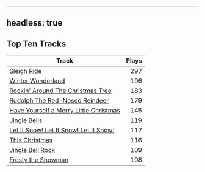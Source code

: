 
---
headless: true
---

## Top Ten Tracks

| Track | Plays |
| --- |  ---: |
|[Sleigh Ride](/songs/sleigh-ride)| 297|
|[Winter Wonderland](/songs/winter-wonderland)| 196|
|[Rockin' Around The Christmas Tree](/songs/rockin-around-the-christmas-tree)| 183|
|[Rudolph The Red-Nosed Reindeer](/songs/rudolph-the-red-nosed-reindeer)| 179|
|[Have Yourself a Merry Little Christmas](/songs/have-yourself-a-merry-little-christmas)| 145|
|[Jingle Bells](/songs/jingle-bells)| 119|
|[Let It Snow! Let It Snow! Let It Snow!](/songs/let-it-snow-let-it-snow-let-it-snow)| 117|
|[This Christmas](/songs/this-christmas)| 116|
|[Jingle Bell Rock](/songs/jingle-bell-rock)| 109|
|[Frosty the Snowman](/songs/frosty-the-snowman)| 108|
